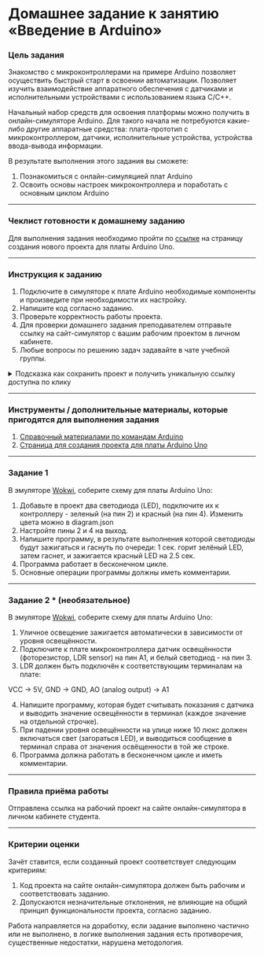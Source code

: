 # Домашнее задание к занятию «Введение в Arduino»

### Цель задания

Знакомство с микроконтроллерами на примере Arduino позволяет осуществить быстрый старт в освоении автоматизации. Позволяет изучить взаимодействие аппаратного обеспечения с датчиками и исполнительными устройствами с использованием языка C/C++.

Начальный набор средств для освоения платформы можно получить в онлайн-симуляторе Arduino. Для такого начала не потребуются какие-либо другие аппаратные средства: плата-прототип с микроконтроллером, датчики, исполнительные устройства, устройства ввода-вывода информации. 

В результате выполнения этого задания вы сможете:

1. Познакомиться с онлайн-симуляцией плат Arduino
2. Освоить основы настроек микроконтроллера и поработать с основным циклом Arduino

------

### Чеклист готовности к домашнему заданию

Для выполнения задания необходимо пройти по [ссылке](https://wokwi.com/projects/new/arduino-uno) на страницу создания нового проекта для платы Arduino Uno.

------

### Инструкция к заданию

1. Подключите в симуляторе к плате Arduino необходимые компоненты и произведите при необходимости их настройку.
2. Напишите код согласно заданию.
3. Проверьте корректность работы проекта.
4. Для проверки домашнего задания преподавателем отправьте ссылку на сайт-симулятор с вашим рабочим проектом в личном кабинете.
5. Любые вопросы по решению задач задавайте в чате учебной группы.

<details>
  <summary> Подсказка как сохранить проект и получить уникальную ссылку доступна по клику</summary>

1. Нажмите «Save a copy» (выпадающий список рядом с кнопкой «Save» с дискетой)
2. В результате этого ваш проект будет сохранен как новый, а в адресной строке браузера будет строка вида https://wokwi.com/projects/335536327066911316 (пример)
3. Важно, чтобы адресная строка имела адрес, оканчивающийся множеством цифр
4. Теперь сохранение изменений в текущем проекте можно производить просто нажатием на кнопку «Save» (сохраненить текуий проект, как новый, можно только через «Save a copy»)
5. Перед отправкой ссылки на проект в качестве ответа на домашнее задание не забудьте проверить работоспособность ссылки, открыв её в новом окне браузера

  ---
  
</details>

------

### Инструменты / дополнительные материалы, которые пригодятся для выполнения задания

1. [Справочный материалами по командам Arduino](https://alexgyver.ru/lessons/arduino-reference/)
2. [Страница для создания проекта для платы Arduino Uno](https://wokwi.com/projects/new/arduino-uno)

------

### Задание 1

В эмуляторе [Wokwi](https://wokwi.com), соберите схему для платы Arduino Uno:
1. Добавьте в проект два светодиода (LED), подключите их к контроллеру - зеленый (на пин 2) и красный (на пин 4). Изменить цвета можно в diagram.json
2. Настройте пины 2 и 4 на выход.
3. Напишите программу, в результате выполнения которой светодиоды будут зажигаться и гаснуть по очереди: 1 сек. горит зелёный LED, затем гаснет, и зажигается красный LED на 2.5 сек.
4. Программа работает в бесконечном цикле.
5. Основные операции программы должны иметь комментарии.

------

### Задание 2 * (необязательное)

В эмуляторе [Wokwi](https://wokwi.com), соберите схему для платы Arduino Uno:
1. Уличное освещение зажигается автоматически в зависимости от уровня освещённости.
2. Подключите к плате микроконтроллера датчик освещённости (фоторезистор, LDR sensor) на пин A1, и белый светодиод - на пин 3.
3. LDR должен быть подключён к соответствующим терминалам на плате:

VCC → 5V, GND → GND, AO (analog output) → A1

4. Напишите программу, которая будет считывать показания с датчика и выводить значение освещённости в терминал (каждое значение на отдельной строчке).
5. При падении уровня освещённости на улице ниже 10 люкс должен включаться свет (загораться LED), и выводиться сообщение в терминал справа от значения освёщенности в той же строке.
6. Программа должна работать в бесконечном цикле и иметь комментарии.

------

### Правила приёма работы

Отправлена ссылка на рабочий проект на сайте онлайн-симулятора в личном кабинете студента.

------

### Критерии оценки

Зачёт ставится, если созданный проект соответствует следующим критериям:

1. Код проекта на сайте онлайн-симулятора должен быть рабочим и соответствовать заданию.
2. Допускаются незначительные отклонения, не влияющие на общий принцип функциональности проекта, согласно заданию.

Работа направляется на доработку, если задание выполнено частично или не выполнено, в логике выполнения задания есть противоречия, существенные недостатки, нарушена методология.

